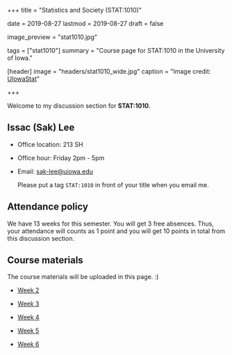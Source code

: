 +++
title = "Statistics and Society (STAT:1010)"

date = 2019-08-27
lastmod = 2019-08-27
draft = false

image_preview = "stat1010.jpg"

tags = ["stat1010"]
summary = "Course page for STAT:1010 in the University of Iowa."

[header]
image = "headers/stat1010_wide.jpg"
caption = "Image credit: [UIowaStat](https://stat.uiowa.edu/)"

+++

Welcome to my discussion section for **STAT:1010**.

## Issac (Sak) Lee

- Office location: 213 SH
- Office hour: Friday 2pm - 5pm
- Email: sak-lee@uiowa.edu
    
    Please put a tag `STAT:1010` in front of your title when you email me.

## Attendance policy

We have 13 weeks for this semester. You will get 3 free absences. Thus, your attendance will counts as 1 point and you will get 10 points in total from this discussion section.

## Course materials

The course materials will be uploaded in this page. :)

- <a href="https://theissaclee.com/post/stat1010-week2/" target="_self">Week 2</a>

- <a href="https://theissaclee.com/post/stat1010-week3/" target="_self">Week 3</a>

- <a href="https://theissaclee.com/post/stat1010-week4/" target="_self">Week 4</a>

- <a href="https://theissaclee.com/post/stat1010-week5/" target="_self">Week 5</a>

- <a href="https://theissaclee.com/post/stat1010-week6/" target="_self">Week 6</a>
